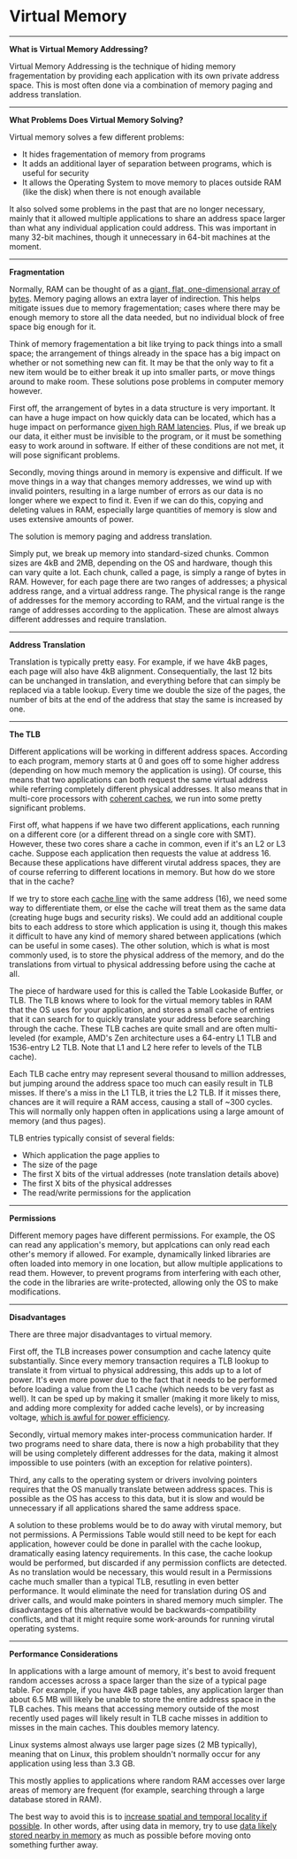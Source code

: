 # Virtual Memory

---

**What is Virtual Memory Addressing?**

Virtual Memory Addressing is the technique of hiding memory fragementation by providing each application with its own private address space. This is most often done via a combination of memory paging and address translation.

---

**What Problems Does Virtual Memory Solving?**

Virtual memory solves a few different problems:
  * It hides fragementation of memory from programs
  * It adds an additional layer of separation between programs, which is useful for security
  * It allows the Operating System to move memory to places outside RAM (like the disk) when there is not enough available

It also solved some problems in the past that are no longer necessary, mainly that it allowed multiple applications to share an address space larger than what any individual application could address. This was important in many 32-bit machines, though it unnecessary in 64-bit machines at the moment.

---

**Fragmentation**

Normally, RAM can be thought of as a [giant, flat, one-dimensional array of bytes](bunchesofbytes.md). Memory paging allows an extra layer of indirection. This helps mitigate issues due to memory fragementation; cases where there may be enough memory to store all the data needed, but no individual block of free space big enough for it.

Think of memory fragementation a bit like trying to pack things into a small space; the arrangement of things already in the space has a big impact on whether or not something new can fit. It may be that the only way to fit a new item would be to either break it up into smaller parts, or move things around to make room. These solutions pose problems in computer memory however.

First off, the arrangement of bytes in a data structure is very important. It can have a huge impact on how quickly data can be located, which has a huge impact on performance [given high RAM latencies](whycaches.md). Plus, if we break up our data, it either must be invisible to the program, or it must be something easy to work around in software. If either of these conditions are not met, it will pose significant problems.

Secondly, moving things around in memory is expensive and difficult. If we move things in a way that changes memory addresses, we wind up with invalid pointers, resulting in a large number of errors as our data is no longer where we expect to find it. Even if we can do this, copying and deleting values in RAM, especially large quantities of memory is slow and uses extensive amounts of power.

The solution is memory paging and address translation.

Simply put, we break up memory into standard-sized chunks. Common sizes are 4kB and 2MB, depending on the OS and hardware, though this can vary quite a lot. Each chunk, called a page, is simply a range of bytes in RAM. However, for each page there are two ranges of addresses; a physical address range, and a virtual address range. The physical range is the range of addresses for the memory according to RAM, and the virtual range is the range of addresses according to the application. These are almost always different addresses and require translation.

---

**Address Translation**

Translation is typically pretty easy. For example, if we have 4kB pages, each page will also have 4kB alignment. Consequentially, the last 12 bits can be unchanged in translation, and everything before that can simply be replaced via a table lookup. Every time we double the size of the pages, the number of bits at the end of the address that stay the same is increased by one.

---

**The TLB**

Different applications will be working in different address spaces. According to each program, memory starts at 0 and goes off to some higher address (depending on how much memory the application is using). Of course, this means that two applications can both request the same virtual address while referring completely different physical addresses. It also means that in multi-core processors with [coherent caches](cachecoherency.md), we run into some pretty significant problems.

First off, what happens if we have two different applications, each running on a different core (or a different thread on a single core with SMT). However, these two cores share a cache in common, even if it's an L2 or L3 cache. Suppose each application then requests the value at address 16. Because these applications have different virutal address spaces, they are of course referring to different locations in memory. But how do we store that in the cache?

If we try to store each [cache line](caches.md) with the same address (16), we need some way to differentiate them, or else the cache will treat them as the same data (creating huge bugs and security risks). We could add an additional couple bits to each address to store which application is using it, though this makes it difficult to have any kind of memory shared between applications (which can be useful in some cases). The other solution, which is what is most commonly used, is to store the physical address of the memory, and do the translations from virtual to physical addressing before using the cache at all.

The piece of hardware used for this is called the Table Lookaside Buffer, or TLB. The TLB knows where to look for the virtual memory tables in RAM that the OS uses for your application, and stores a small cache of entries that it can search for to quickly translate your address before searching through the cache. These TLB caches are quite small and are often multi-leveled (for example, AMD's Zen architecture uses a 64-entry L1 TLB and 1536-entry L2 TLB. Note that L1 and L2 here refer to levels of the TLB cache).

Each TLB cache entry may represent several thousand to million addresses, but jumping around the address space too much can easily result in TLB misses. If there's a miss in the L1 TLB, it tries the L2 TLB. If it misses there, chances are it will require a RAM access, causing a stall of ~300 cycles. This will normally only happen often in applications using a large amount of memory (and thus pages).

TLB entries typically consist of several fields:
  * Which application the page applies to
  * The size of the page
  * The first X bits of the virtual addresses (note translation details above)
  * The first X bits of the physical addresses
  * The read/write permissions for the application

---

**Permissions**

Different memory pages have different permissions. For example, the OS can read any application's memory, but applcations can only read each other's memory if allowed. For example, dynamically linked libraries are often loaded into memory in one location, but allow multiple applications to read them. However, to prevent programs from interfering with each other, the code in the libraries are write-protected, allowing only the OS to make modifications.

---

**Disadvantages**

There are three major disadvantages to virtual memory.

First off, the TLB increases power consumption and cache latency quite substantially. Since every memory transaction requires a TLB lookup to translate it from virtual to physical addressing, this adds up to a lot of power. It's even more power due to the fact that it needs to be performed before loading a value from the L1 cache (which needs to be very fast as well). It can be sped up by making it smaller (making it more likely to miss, and adding more complexity for added cache levels), or by increasing voltage, [which is awful for power efficiency](../Misc/clockvcores.md).

Secondly, virtual memory makes inter-process communication harder. If two programs need to share data, there is now a high probability that they will be using completely different addresses for the data, making it almost impossible to use pointers (with an exception for relative pointers).

Third, any calls to the operating system or drivers involving pointers requires that the OS manually translate between address spaces. This is possible as the OS has access to this data, but it is slow and would be unnecessary if all applications shared the same address space.

A solution to these problems would be to do away with virutal memory, but not permissions. A Permissions Table would still need to be kept for each application, however could be done in parallel with the cache lookup, dramatically easing latency requirements. In this case, the cache lookup would be performed, but discarded if any permission conflicts are detected. As no translation would be necessary, this would result in a Permissions cache much smaller than a typical TLB, resutling in even better performance. It would eliminate the need for translation during OS and driver calls, and would make pointers in shared memory much simpler. The disadvantages of this alternative would be backwards-compatibility conflicts, and that it might require some work-arounds for running virutal operating systems.

---

**Performance Considerations**

In applications with a large amount of memory, it's best to avoid frequent random accesses across a space larger than the size of a typical page table. For example, if you have 4kB page tables, any application larger than about 6.5 MB will likely be unable to store the entire address space in the TLB caches. This means that accessing memory outside of the most recently used pages will likely result in TLB cache misses in addition to misses in the main caches. This doubles memory latency.

Linux systems almost always use larger page sizes (2 MB typically), meaning that on Linux, this problem shouldn't normally occur for any application using less than 3.3 GB.

This mostly applies to applications where random RAM accesses over large areas of memory are frequent (for example, searching through a large database stored in RAM).

The best way to avoid this is to [increase spatial and temporal locality if possible](caches.md). In other words, after using data in memory, try to use [data likely stored nearby in memory](bunchesofbytes.md) as much as possible before moving onto something further away.
